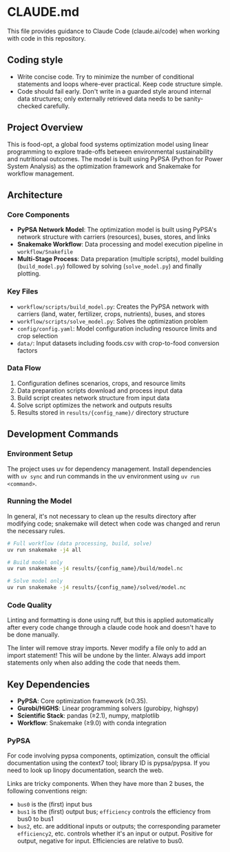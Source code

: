 <!--
SPDX-FileCopyrightText: 2025 Koen van Greevenbroek

SPDX-License-Identifier: CC-BY-4.0
-->

# CLAUDE.md

This file provides guidance to Claude Code (claude.ai/code) when working with code in this repository.

## Coding style

- Write concise code. Try to minimize the number of conditional statements and loops where-ever practical. Keep code structure simple.
- Code should fail early. Don't write in a guarded style around internal data structures; only externally retrieved data needs to be sanity-checked carefully.

## Project Overview

This is food-opt, a global food systems optimization model using linear programming to explore trade-offs between environmental sustainability and nutritional outcomes. The model is built using PyPSA (Python for Power System Analysis) as the optimization framework and Snakemake for workflow management.

## Architecture

### Core Components
- **PyPSA Network Model**: The optimization model is built using PyPSA's network structure with carriers (resources), buses, stores, and links
- **Snakemake Workflow**: Data processing and model execution pipeline in `workflow/Snakefile`
- **Multi-Stage Process**: Data preparation (multiple scripts), model building (`build_model.py`) followed by solving (`solve_model.py`) and finally plotting.

### Key Files
- `workflow/scripts/build_model.py`: Creates the PyPSA network with carriers (land, water, fertilizer, crops, nutrients), buses, and stores
- `workflow/scripts/solve_model.py`: Solves the optimization problem
- `config/config.yaml`: Model configuration including resource limits and crop selection
- `data/`: Input datasets including foods.csv with crop-to-food conversion factors

### Data Flow
1. Configuration defines scenarios, crops, and resource limits
2. Data preparation scripts download and process input data
3. Build script creates network structure from input data
4. Solve script optimizes the network and outputs results
5. Results stored in `results/{config_name}/` directory structure

## Development Commands

### Environment Setup
The project uses uv for dependency management. Install dependencies with `uv sync` and run commands in the uv environment using `uv run <command>`.

### Running the Model
In general, it's not necessary to clean up the results directory after modifying code; snakemake will detect when code was changed and rerun the necessary rules.
```bash
# Full workflow (data processing, build, solve)
uv run snakemake -j4 all

# Build model only
uv run snakemake -j4 results/{config_name}/build/model.nc

# Solve model only
uv run snakemake -j4 results/{config_name}/solved/model.nc
```

### Code Quality
Linting and formatting is done using ruff, but this is applied automatically after every code change through a claude code hook and doesn't have to be done manually.

The linter will remove stray imports. Never modify a file only to add an import statement! This will be undone by the linter. Always add import statements only when also adding the code that needs them.

## Key Dependencies

- **PyPSA**: Core optimization framework (≥0.35).
- **Gurobi/HiGHS**: Linear programming solvers (gurobipy, highspy)
- **Scientific Stack**: pandas (≥2.1), numpy, matplotlib
- **Workflow**: Snakemake (≥9.0) with conda integration

### PyPSA

For code involving pypsa components, optimization, consult the official documentation using the context7 tool; library ID is pypsa/pypsa.
If you need to look up linopy documentation, search the web.

Links are tricky components. When they have more than 2 buses, the following conventions reign:
- `bus0` is the (first) input bus
- `bus1` is the (first) output bus; `efficiency` controls the efficiency from bus0 to bus1
- `bus2`, etc. are additional inputs or outputs; the corresponding parameter `efficiency2`, etc. controls whether it's an input or output. Positive for output, negative for input. Efficiencies are relative to bus0.
